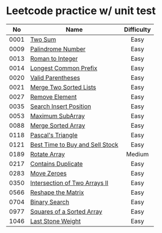 # Leetcode practice w/ unit test

|  No  | Name                                                                                          | Difficulty |
|:----:|-----------------------------------------------------------------------------------------------|:----------:|
| 0001 | [Two Sum](src/main/java/leetcode/easy/TwoSum.java)                                            |    Easy    |
| 0009 | [Palindrome Number](src/main/java/leetcode/easy/PalindromeNumber.java)                        |    Easy    |  
| 0013 | [Roman to Integer](src/main/java/leetcode/easy/RomanToInteger.java)                           |    Easy    |  
| 0014 | [Longest Common Prefix](src/main/java/leetcode/easy/LongestCommonPrefix.java)                 |    Easy    |  
| 0020 | [Valid Parentheses](src/main/java/leetcode/easy/ValidParentheses.java)                        |    Easy    |
| 0021 | [Merge Two Sorted Lists](src/main/java/leetcode/easy/MergeTwoSortedLists.java)                |    Easy    |
| 0027 | [Remove Element](src/main/java/leetcode/easy/RemoveElement.java)                              |    Easy    |
| 0035 | [Search Insert Position](src/main/java/leetcode/easy/SearchInsertPosition.java)               |    Easy    |
| 0053 | [Maximum SubArray](src/main/java/leetcode/easy/MaximumSubArray.java)                          |    Easy    |
| 0088 | [Merge Sorted Array](src/main/java/leetcode/easy/MergeSortedArray.java)                       |    Easy    |
| 0118 | [Pascal's Triangle](src/main/java/leetcode/easy/PascalsTriangle.java)                         |    Easy    |
| 0121 | [Best Time to Buy and Sell Stock](src/main/java/leetcode/easy/BestTimeToBuyAndSellStock.java) |    Easy    |
| 0189 | [Rotate Array](src/main/java/leetcode/easy/RotateArray.java)                                  |   Medium   |
| 0217 | [Contains Duplicate](src/main/java/leetcode/easy/ContainsDuplicate.java)                      |    Easy    |
| 0283 | [Move Zeroes](src/main/java/leetcode/easy/MoveZeroes.java)                                    |    Easy    |
| 0350 | [Intersection of Two Arrays II](src/main/java/leetcode/easy/IntersectionOfTwoArrays2.java)    |    Easy    |
| 0566 | [Reshape the Matrix](src/main/java/leetcode/easy/ReshapeTheMatrix.java)                       |    Easy    |
| 0704 | [Binary Search](src/main/java/leetcode/easy/BinarySearch.java)                                |    Easy    |            
| 0977 | [Squares of a Sorted Array](src/main/java/leetcode/easy/SquaresOfASortedArray.java)           |    Easy    |            
| 1046 | [Last Stone Weight](src/main/java/leetcode/easy/LastStoneWeight.java)                         |    Easy    |                          
